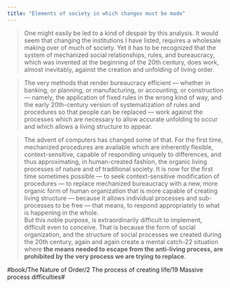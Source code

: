 ```yaml
---
title: "Elements of society in which changes must be made"
---
```


> One might easily be led to a kind of despair by this analysis. It would seem that changing the institutions I have listed, requires a wholesale making over of much of society. Yet it has to be recognized that the system of mechanized social relationships, rules, and bureaucracy, which was invented at the beginning of the 20th century, does work, almost inevitably, against the creation and unfolding of living order.  

> The very methods that render bureaucracy efficient — whether in banking, or planning, or manufacturing, or accounting, or construction — namely, the application of fixed rules in the wrong kind of way, and the early 20th-century version of systematization of rules and procedures so that people can be replaced — work against the processes which are necessary to allow accurate unfolding to occur and which allows a living structure to appear.  

> The advent of computers has changed some of that. For the first time, mechanized procedures are available which are inherently flexible, context-sensitive, capable of responding uniquely to differences, and thus approximating, in human-created fashion, the organic living processes of nature and of traditional society. It is now for the first time sometimes possible — to seek context-sensitive modification of procedures — to replace mechanized bureaucracy with a new, more organic form of human organization that is more capable of creating living structure — because it allows individual processes and sub-processes to be free — that means, to respond appropriately to what is happening in the whole.  
> But this noble purpose, is extraordinarily difficult to implement, difficult even to conceive. That is because the form of social organization, and the structure of social processes we created during the 20th century, again and again create a mental catch-22 situation where **the means needed to escape from the anti-living process, are prohibited by the very process we are trying to replace**.  

#book/The Nature of Order/2 The process of creating life/19 Massive process difficulties#